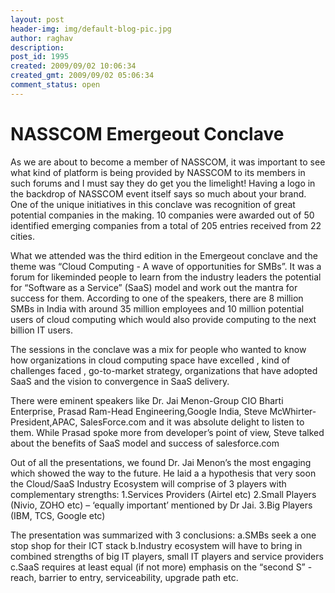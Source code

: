 ```yaml
---
layout: post
header-img: img/default-blog-pic.jpg
author: raghav
description: 
post_id: 1995
created: 2009/09/02 10:06:34
created_gmt: 2009/09/02 05:06:34
comment_status: open
---
```


# NASSCOM Emergeout Conclave

As we are about to become a member of NASSCOM, it was important to see what kind of platform is being provided by NASSCOM to its members in such forums and I must say they do get you the limelight! Having a logo in the backdrop of NASSCOM event itself says so much about your brand. One of the unique initiatives in this conclave was recognition of great potential companies in the making. 10 companies were awarded out of 50 identified emerging companies from a total of 205 entries received from 22 cities. 

What we attended was the third edition in the Emergeout conclave and the theme was “Cloud Computing - A wave of opportunities for SMBs”. It was a forum for likeminded people to learn from the industry leaders the potential for “Software as a Service” (SaaS) model and work out the mantra for success for them. According to one of the speakers, there are 8 million SMBs in India with around 35 million employees and 10 million potential users of cloud computing which would also provide computing to the next billion IT users.

The sessions in the conclave was a mix for people who wanted to know how organizations in cloud computing space have excelled , kind of challenges faced , go-to-market strategy, organizations that have adopted SaaS and the vision to convergence in SaaS delivery.

There were eminent speakers like Dr. Jai Menon-Group CIO Bharti Enterprise, Prasad Ram-Head Engineering,Google India, Steve McWhirter- President,APAC, SalesForce.com and it was absolute delight to listen to them. While Prasad spoke more from developer’s point of view, Steve talked about the benefits of SaaS model and success of salesforce.com

Out of all the presentations, we found Dr. Jai Menon’s the most engaging which showed the way to the future. He laid a a hypothesis that very soon the Cloud/SaaS Industry Ecosystem will comprise of 3 players with complementary strengths: 1.Services Providers (Airtel etc) 2.Small Players (Nivio, ZOHO etc) – ‘equally important’ mentioned by Dr Jai. 3.Big Players (IBM, TCS, Google etc) 

The presentation was summarized with 3 conclusions: a.SMBs seek a one stop shop for their ICT stack b.Industry ecosystem will have to bring in combined strengths of big IT players, small IT players and service providers c.SaaS requires at least equal (if not more) emphasis on the “second S” - reach, barrier to entry, serviceability, upgrade path etc.